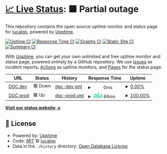 # [📈 Live Status](https://https://digichanges.com/): <!--live status--> **🟧 Partial outage**

This repository contains the open-source uptime monitor and status page for [lucalop](https://https://digichanges.com/), powered by [Upptime](https://github.com/upptime/upptime).

[![Uptime CI](https://github.com/lucalop/monitoring/workflows/Uptime%20CI/badge.svg)](https://github.com/lucalop/monitoring/actions?query=workflow%3A%22Uptime+CI%22)
[![Response Time CI](https://github.com/lucalop/monitoring/workflows/Response%20Time%20CI/badge.svg)](https://github.com/lucalop/monitoring/actions?query=workflow%3A%22Response+Time+CI%22)
[![Graphs CI](https://github.com/lucalop/monitoring/workflows/Graphs%20CI/badge.svg)](https://github.com/lucalop/monitoring/actions?query=workflow%3A%22Graphs+CI%22)
[![Static Site CI](https://github.com/lucalop/monitoring/workflows/Static%20Site%20CI/badge.svg)](https://github.com/lucalop/monitoring/actions?query=workflow%3A%22Static+Site+CI%22)
[![Summary CI](https://github.com/lucalop/monitoring/workflows/Summary%20CI/badge.svg)](https://github.com/lucalop/monitoring/actions?query=workflow%3A%22Summary+CI%22)

With [Upptime](https://upptime.js.org), you can get your own unlimited and free uptime monitor and status page, powered entirely by a GitHub repository. We use [Issues](https://github.com/lucalop/monitoring/issues) as incident reports, [Actions](https://github.com/lucalop/monitoring/actions) as uptime monitors, and [Pages](https://https://digichanges.com/) for the status page.

<!--start: status pages-->
<!-- This summary is generated by Upptime (https://github.com/upptime/upptime) -->
<!-- Do not edit this manually, your changes will be overwritten -->
<!-- prettier-ignore -->
| URL | Status | History | Response Time | Uptime |
| --- | ------ | ------- | ------------- | ------ |
| <img alt="" src="https://icons.duckduckgo.com/ip3/develop.digichanges.com.ico" height="13"> [DGC dev](https://develop.digichanges.com/) | 🟥 Down | [dgc-dev.yml](https://github.com/lucalop/monitoring/commits/HEAD/history/dgc-dev.yml) | <details><summary><img alt="Response time graph" src="./graphs/dgc-dev/response-time-week.png" height="20"> 0ms</summary><br><a href="https://lucalop.github.io/monitoring/history/dgc-dev"><img alt="Response time 194" src="https://img.shields.io/endpoint?url=https%3A%2F%2Fraw.githubusercontent.com%2Flucalop%2Fmonitoring%2FHEAD%2Fapi%2Fdgc-dev%2Fresponse-time.json"></a><br><a href="https://lucalop.github.io/monitoring/history/dgc-dev"><img alt="24-hour response time 0" src="https://img.shields.io/endpoint?url=https%3A%2F%2Fraw.githubusercontent.com%2Flucalop%2Fmonitoring%2FHEAD%2Fapi%2Fdgc-dev%2Fresponse-time-day.json"></a><br><a href="https://lucalop.github.io/monitoring/history/dgc-dev"><img alt="7-day response time 0" src="https://img.shields.io/endpoint?url=https%3A%2F%2Fraw.githubusercontent.com%2Flucalop%2Fmonitoring%2FHEAD%2Fapi%2Fdgc-dev%2Fresponse-time-week.json"></a><br><a href="https://lucalop.github.io/monitoring/history/dgc-dev"><img alt="30-day response time 0" src="https://img.shields.io/endpoint?url=https%3A%2F%2Fraw.githubusercontent.com%2Flucalop%2Fmonitoring%2FHEAD%2Fapi%2Fdgc-dev%2Fresponse-time-month.json"></a><br><a href="https://lucalop.github.io/monitoring/history/dgc-dev"><img alt="1-year response time 194" src="https://img.shields.io/endpoint?url=https%3A%2F%2Fraw.githubusercontent.com%2Flucalop%2Fmonitoring%2FHEAD%2Fapi%2Fdgc-dev%2Fresponse-time-year.json"></a></details> | <details><summary><a href="https://lucalop.github.io/monitoring/history/dgc-dev">0.00%</a></summary><a href="https://lucalop.github.io/monitoring/history/dgc-dev"><img alt="All-time uptime 67.88%" src="https://img.shields.io/endpoint?url=https%3A%2F%2Fraw.githubusercontent.com%2Flucalop%2Fmonitoring%2FHEAD%2Fapi%2Fdgc-dev%2Fuptime.json"></a><br><a href="https://lucalop.github.io/monitoring/history/dgc-dev"><img alt="24-hour uptime 0.00%" src="https://img.shields.io/endpoint?url=https%3A%2F%2Fraw.githubusercontent.com%2Flucalop%2Fmonitoring%2FHEAD%2Fapi%2Fdgc-dev%2Fuptime-day.json"></a><br><a href="https://lucalop.github.io/monitoring/history/dgc-dev"><img alt="7-day uptime 0.00%" src="https://img.shields.io/endpoint?url=https%3A%2F%2Fraw.githubusercontent.com%2Flucalop%2Fmonitoring%2FHEAD%2Fapi%2Fdgc-dev%2Fuptime-week.json"></a><br><a href="https://lucalop.github.io/monitoring/history/dgc-dev"><img alt="30-day uptime 0.00%" src="https://img.shields.io/endpoint?url=https%3A%2F%2Fraw.githubusercontent.com%2Flucalop%2Fmonitoring%2FHEAD%2Fapi%2Fdgc-dev%2Fuptime-month.json"></a><br><a href="https://lucalop.github.io/monitoring/history/dgc-dev"><img alt="1-year uptime 67.88%" src="https://img.shields.io/endpoint?url=https%3A%2F%2Fraw.githubusercontent.com%2Flucalop%2Fmonitoring%2FHEAD%2Fapi%2Fdgc-dev%2Fuptime-year.json"></a></details>
| <img alt="" src="https://icons.duckduckgo.com/ip3/digichanges.com.ico" height="13"> [DGC prod](https://digichanges.com/) | 🟩 Up | [dgc-prod.yml](https://github.com/lucalop/monitoring/commits/HEAD/history/dgc-prod.yml) | <details><summary><img alt="Response time graph" src="./graphs/dgc-prod/response-time-week.png" height="20"> 86ms</summary><br><a href="https://lucalop.github.io/monitoring/history/dgc-prod"><img alt="Response time 146" src="https://img.shields.io/endpoint?url=https%3A%2F%2Fraw.githubusercontent.com%2Flucalop%2Fmonitoring%2FHEAD%2Fapi%2Fdgc-prod%2Fresponse-time.json"></a><br><a href="https://lucalop.github.io/monitoring/history/dgc-prod"><img alt="24-hour response time 41" src="https://img.shields.io/endpoint?url=https%3A%2F%2Fraw.githubusercontent.com%2Flucalop%2Fmonitoring%2FHEAD%2Fapi%2Fdgc-prod%2Fresponse-time-day.json"></a><br><a href="https://lucalop.github.io/monitoring/history/dgc-prod"><img alt="7-day response time 86" src="https://img.shields.io/endpoint?url=https%3A%2F%2Fraw.githubusercontent.com%2Flucalop%2Fmonitoring%2FHEAD%2Fapi%2Fdgc-prod%2Fresponse-time-week.json"></a><br><a href="https://lucalop.github.io/monitoring/history/dgc-prod"><img alt="30-day response time 120" src="https://img.shields.io/endpoint?url=https%3A%2F%2Fraw.githubusercontent.com%2Flucalop%2Fmonitoring%2FHEAD%2Fapi%2Fdgc-prod%2Fresponse-time-month.json"></a><br><a href="https://lucalop.github.io/monitoring/history/dgc-prod"><img alt="1-year response time 146" src="https://img.shields.io/endpoint?url=https%3A%2F%2Fraw.githubusercontent.com%2Flucalop%2Fmonitoring%2FHEAD%2Fapi%2Fdgc-prod%2Fresponse-time-year.json"></a></details> | <details><summary><a href="https://lucalop.github.io/monitoring/history/dgc-prod">100.00%</a></summary><a href="https://lucalop.github.io/monitoring/history/dgc-prod"><img alt="All-time uptime 99.32%" src="https://img.shields.io/endpoint?url=https%3A%2F%2Fraw.githubusercontent.com%2Flucalop%2Fmonitoring%2FHEAD%2Fapi%2Fdgc-prod%2Fuptime.json"></a><br><a href="https://lucalop.github.io/monitoring/history/dgc-prod"><img alt="24-hour uptime 100.00%" src="https://img.shields.io/endpoint?url=https%3A%2F%2Fraw.githubusercontent.com%2Flucalop%2Fmonitoring%2FHEAD%2Fapi%2Fdgc-prod%2Fuptime-day.json"></a><br><a href="https://lucalop.github.io/monitoring/history/dgc-prod"><img alt="7-day uptime 100.00%" src="https://img.shields.io/endpoint?url=https%3A%2F%2Fraw.githubusercontent.com%2Flucalop%2Fmonitoring%2FHEAD%2Fapi%2Fdgc-prod%2Fuptime-week.json"></a><br><a href="https://lucalop.github.io/monitoring/history/dgc-prod"><img alt="30-day uptime 100.00%" src="https://img.shields.io/endpoint?url=https%3A%2F%2Fraw.githubusercontent.com%2Flucalop%2Fmonitoring%2FHEAD%2Fapi%2Fdgc-prod%2Fuptime-month.json"></a><br><a href="https://lucalop.github.io/monitoring/history/dgc-prod"><img alt="1-year uptime 99.32%" src="https://img.shields.io/endpoint?url=https%3A%2F%2Fraw.githubusercontent.com%2Flucalop%2Fmonitoring%2FHEAD%2Fapi%2Fdgc-prod%2Fuptime-year.json"></a></details>

<!--end: status pages-->

[**Visit our status website →**](https://https://digichanges.com/)

## 📄 License

- Powered by: [Upptime](https://github.com/upptime/upptime)
- Code: [MIT](./LICENSE) © [lucalop](https://https://digichanges.com/)
- Data in the `./history` directory: [Open Database License](https://opendatacommons.org/licenses/odbl/1-0/)
